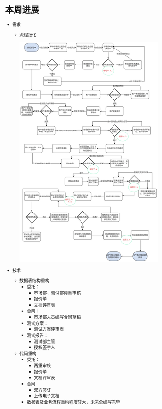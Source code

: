 # 本周进展

- 需求

  - 流程细化

    ![1](每周进展-B组-5.9.assets/流程.png)

- 技术

  - 数据表结构重构
    - 委托：
      - 市场部、测试部两重审核
      - 报价单
      - 文档评审表
    - 合同：
      - 市场部人员编写合同草稿
    - 测试方案：
      - 测试方案评审表
    - 测试报告：
      - 测试部主管
      - 授权签字人
  - 代码重构
    - 委托：
      - 两重审核
      - 报价单
      - 文档评审表
    - 合同
      - 双方签订
      - 上传电子文档
    - 数据表及业务流程重构程度较大，未完全编写完毕